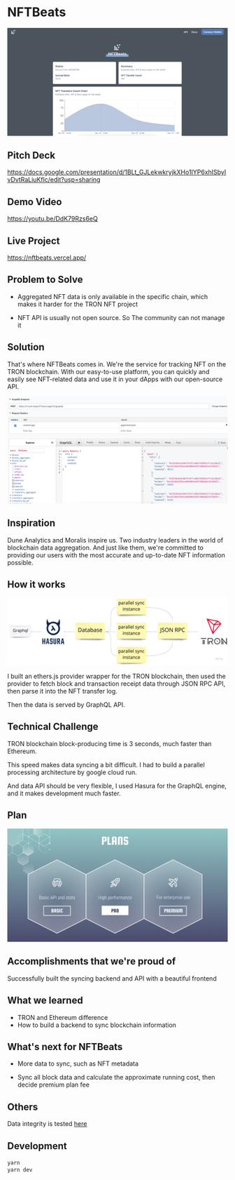 # NFTBeats

![stats](./docs/stats.png)

## Pitch Deck

https://docs.google.com/presentation/d/1BLt_GJLekwkryjkXHo1IYP6xhISbyIvDvtRaLiuKflc/edit?usp=sharing

## Demo Video

https://youtu.be/DdK79Rzs6eQ

## Live Project

https://nftbeats.vercel.app/

## Problem to Solve

- Aggregated NFT data is only available in the specific chain, which makes it harder for the TRON NFT project

- NFT API is usually not open source. So The community can not manage it

## Solution

That's where NFTBeats comes in. We're the service for tracking NFT on the TRON blockchain. With our easy-to-use platform, you can quickly and easily see NFT-related data and use it in your dApps with our open-source API.

![api](./docs/api.png)

## Inspiration

Dune Analytics and Moralis inspire us. Two industry leaders in the world of blockchain data aggregation. And just like them, we're committed to providing our users with the most accurate and up-to-date NFT information possible.

## How it works

![how-it-works](./docs/how-it-works.jpg)

I built an ethers.js provider wrapper for the TRON blockchain, then used the provider to fetch block and transaction receipt data through JSON RPC API, then parse it into the NFT transfer log.

Then the data is served by GraphQL API.

## Technical Challenge

TRON blockchain block-producing time is 3 seconds, much faster than Ethereum.

This speed makes data syncing a bit difficult. I had to build a parallel processing architecture by google cloud run.

And data API should be very flexible, I used Hasura for the GraphQL engine, and it makes development much faster.

## Plan

![plan](./docs/plan.png)

## Accomplishments that we're proud of

Successfully built the syncing backend and API with a beautiful frontend

## What we learned

- TRON and Ethereum difference
- How to build a backend to sync blockchain information

## What's next for NFTBeats

- More data to sync, such as NFT metadata

- Sync all block data and calculate the approximate running cost, then decide premium plan fee

## Others

Data integrity is tested [here](./docs/data-integrity.md)

## Development

```
yarn
yarn dev
```

